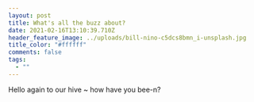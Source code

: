 ```yaml
---
layout: post
title: What's all the buzz about?
date: 2021-02-16T13:10:39.710Z
header_feature_image: ../uploads/bill-nino-c5dcs8bmn_i-unsplash.jpg
title_color: "#ffffff"
comments: false
tags:
  - ""
---
```

Hello again to our hive ~ how have you bee-n?
